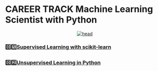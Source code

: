 # CAREER TRACK Machine Learning Scientist with Python

 <p align='center'>
  <a href="#">
    <img src='https://github.com/mohd-faizy/CAREER-TRACK-Machine-Learning-Scientist-with-Python/blob/main/_oth/head.gif?raw=true' alt="head">
  </a>
</p>

### :zero::one:[Supervised Learning with scikit-learn](https://github.com/mohd-faizy/CAREER-TRACK-Machine-Learning-Scientist-with-Python/tree/main/01_Supervised%20Learning%20with%20scikit-learn)
### :zero::two:[Unsupervised Learning in Python](https://github.com/mohd-faizy/CAREER-TRACK-Machine-Learning-Scientist-with-Python/tree/main/02_Unsupervised%20Learning%20in%20Python)
